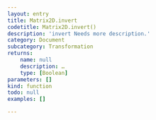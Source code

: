 ```yaml
---
layout: entry
title: Matrix2D.invert
codetitle: Matrix2D.invert()
description: 'invert Needs more description.'
category: Document
subcategory: Transformation
returns:
    name: null
    description: …
    type: [Boolean]
parameters: []
kind: function
todo: null
examples: []

---
```

